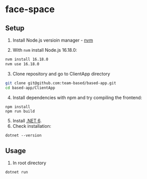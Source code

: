 # face-space 


## Setup
1. Install  Node.js versioin manager - [nvm](https://github.com/nvm-sh/nvm)

2. With `nvm` install Node.js 16.18.0:
```bash
nvm install 16.18.0
nvm use 16.18.0
```
3. Clone repository and go to ClientApp directory

```bash
git clone git@github.com:team-based/based-app.git
cd based-app/ClientApp
```
4. Install dependencies with npm and try compiling the frontend: 
```
npm install
npm run build
```
5. Install [.NET 6](https://dotnet.microsoft.com/en-us/download/dotnet/6.0).
6. Check installation:
```
dotnet --version
```
## Usage
1. In root directory
```bash
dotnet run
```
